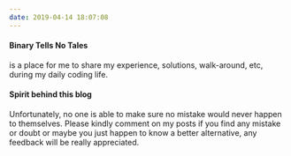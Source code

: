 ```yaml
---
date: 2019-04-14 18:07:08
---
```


#### Binary Tells No Tales
is a place for me to share my experience, solutions, walk-around, etc, during my daily coding life. 

#### Spirit behind this blog
Unfortunately, no one is able to make sure no mistake would never happen to themselves. Please kindly comment on my posts if you find any mistake or doubt or maybe you just happen to know a better alternative, any feedback will be really appreciated. 


